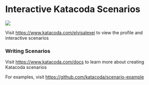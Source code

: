 # Interactive Katacoda Scenarios

[![](http://shields.katacoda.com/katacoda/elvisalexei/count.svg)](https://www.katacoda.com/elvisalexei "Get your profile on Katacoda.com")

Visit https://www.katacoda.com/elvisalexei to view the profile and interactive scenarios

### Writing Scenarios
Visit https://www.katacoda.com/docs to learn more about creating Katacoda scenarios

For examples, visit https://github.com/katacoda/scenario-example
